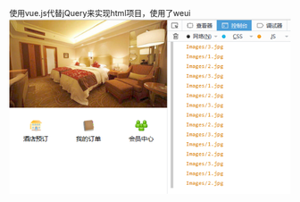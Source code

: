 使用vue.js代替jQuery来实现html项目，使用了weui
![Image text](https://raw.githubusercontent.com/hongmaju/vueAndWeuiHotel/master/Images/showImgs/20170518164525.png)
